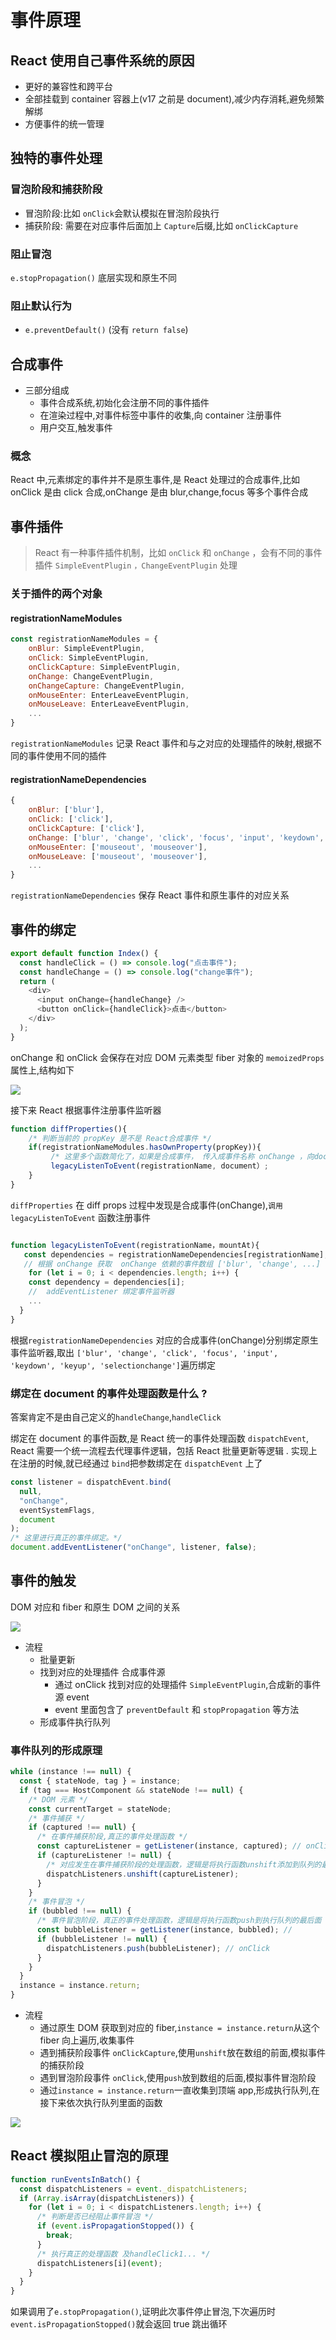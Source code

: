 # 事件原理

## React 使用自己事件系统的原因

- 更好的兼容性和跨平台
- 全部挂载到 container 容器上(v17 之前是 document),减少内存消耗,避免频繁解绑
- 方便事件的统一管理

## 独特的事件处理

### 冒泡阶段和捕获阶段

- 冒泡阶段:比如 `onClick`会默认模拟在冒泡阶段执行
- 捕获阶段: 需要在对应事件后面加上 `Capture`后缀,比如 `onClickCapture`

### 阻止冒泡

`e.stopPropagation()` 底层实现和原生不同

### 阻止默认行为

- `e.preventDefault()` (没有 `return false`)

## 合成事件

- 三部分组成
  - 事件合成系统,初始化会注册不同的事件插件
  - 在渲染过程中,对事件标签中事件的收集,向 container 注册事件
  - 用户交互,触发事件

### 概念

React 中,元素绑定的事件并不是原生事件,是 React 处理过的合成事件,比如 onClick 是由 click 合成,onChange 是由 blur,change,focus 等多个事件合成

## 事件插件

> React 有一种事件插件机制，比如 `onClick` 和 `onChange` ，会有不同的事件插件 `SimpleEventPlugin` `，ChangeEventPlugin` 处理

### 关于插件的两个对象

#### registrationNameModules

```js
const registrationNameModules = {
    onBlur: SimpleEventPlugin,
    onClick: SimpleEventPlugin,
    onClickCapture: SimpleEventPlugin,
    onChange: ChangeEventPlugin,
    onChangeCapture: ChangeEventPlugin,
    onMouseEnter: EnterLeaveEventPlugin,
    onMouseLeave: EnterLeaveEventPlugin,
    ...
}
```

`registrationNameModules` 记录 React 事件和与之对应的处理插件的映射,根据不同的事件使用不同的插件

#### registrationNameDependencies

```js
{
    onBlur: ['blur'],
    onClick: ['click'],
    onClickCapture: ['click'],
    onChange: ['blur', 'change', 'click', 'focus', 'input', 'keydown', 'keyup', 'selectionchange'],
    onMouseEnter: ['mouseout', 'mouseover'],
    onMouseLeave: ['mouseout', 'mouseover'],
    ...
}
```

`registrationNameDependencies` 保存 React 事件和原生事件的对应关系

## 事件的绑定

```js
export default function Index() {
  const handleClick = () => console.log("点击事件");
  const handleChange = () => console.log("change事件");
  return (
    <div>
      <input onChange={handleChange} />
      <button onClick={handleClick}>点击</button>
    </div>
  );
}
```

onChange 和 onClick 会保存在对应 DOM 元素类型 fiber 对象的 `memoizedProps` 属性上,结构如下

![](https://pic.qingsds.cn/d44abaf90b694fbc8e77f0675a69ecfb~tplv-k3u1fbpfcp-watermark.awebp?imgqsds)

接下来 React 根据事件注册事件监听器

```js
function diffProperties(){
    /* 判断当前的 propKey 是不是 React合成事件 */
    if(registrationNameModules.hasOwnProperty(propKey)){
         /* 这里多个函数简化了，如果是合成事件， 传入成事件名称 onChange ，向document注册事件  */
         legacyListenToEvent(registrationName, document）;
    }
}
```

`diffProperties` 在 diff props 过程中发现是合成事件(onChange),`调用legacyListenToEvent` 函数注册事件

```js

function legacyListenToEvent(registrationName，mountAt){
   const dependencies = registrationNameDependencies[registrationName];
   // 根据 onChange 获取  onChange 依赖的事件数组 ['blur', 'change', ...]
    for (let i = 0; i < dependencies.length; i++) {
    const dependency = dependencies[i];
    //  addEventListener 绑定事件监听器
    ...
  }
}
```

根据`registrationNameDependencies` 对应的合成事件(onChange)分别绑定原生事件监听器,取出 `['blur', 'change', 'click', 'focus', 'input', 'keydown', 'keyup', 'selectionchange']`遍历绑定

### 绑定在 document 的事件处理函数是什么 ?

答案肯定不是由自己定义的`handleChange`,`handleClick`

绑定在 document 的事件函数,是 React 统一的事件处理函数 `dispatchEvent`, React 需要一个统一流程去代理事件逻辑，包括 React 批量更新等逻辑 . 实现上在注册的时候,就已经通过 `bind`把参数绑定在 `dispatchEvent` 上了

```js
const listener = dispatchEvent.bind(
  null,
  "onChange",
  eventSystemFlags,
  document
);
/* 这里进行真正的事件绑定。*/
document.addEventListener("onChange", listener, false);
```

## 事件的触发

DOM 对应和 fiber 和原生 DOM 之间的关系

![](https://pic.qingsds.cn/273b4791827544ef82f475137f3657d4~tplv-k3u1fbpfcp-watermark.awebp?imgqsds)

- 流程
  - 批量更新
  - 找到对应的处理插件 合成事件源
    - 通过 onClick 找到对应的处理插件 `SimpleEventPlugin`,合成新的事件源 event
    - event 里面包含了 `preventDefault` 和 `stopPropagation` 等方法
  - 形成事件执行队列

### 事件队列的形成原理

```js
while (instance !== null) {
  const { stateNode, tag } = instance;
  if (tag === HostComponent && stateNode !== null) {
    /* DOM 元素 */
    const currentTarget = stateNode;
    /* 事件捕获 */
    if (captured !== null) {
      /* 在事件捕获阶段,真正的事件处理函数 */
      const captureListener = getListener(instance, captured); // onClickCapture
      if (captureListener != null) {
        /* 对应发生在事件捕获阶段的处理函数，逻辑是将执行函数unshift添加到队列的最前面 */
        dispatchListeners.unshift(captureListener);
      }
    }
    /* 事件冒泡 */
    if (bubbled !== null) {
      /* 事件冒泡阶段，真正的事件处理函数，逻辑是将执行函数push到执行队列的最后面 */
      const bubbleListener = getListener(instance, bubbled); //
      if (bubbleListener != null) {
        dispatchListeners.push(bubbleListener); // onClick
      }
    }
  }
  instance = instance.return;
}
```

- 流程
  - 通过原生 DOM 获取到对应的 fiber,`instance = instance.return`从这个 fiber 向上遍历,收集事件
  - 遇到捕获阶段事件 `onClickCapture`,使用`unshift`放在数组的前面,模拟事件的捕获阶段
  - 遇到冒泡阶段事件 `onClick`,使用`push`放到数组的后面,模拟事件冒泡阶段
  - 通过`instance = instance.return`一直收集到顶端 app,形成执行队列,在接下来依次执行队列里面的函数

![](https://pic.qingsds.cn/f361b1a9c38646c698ae12b8befa8535~tplv-k3u1fbpfcp-watermark.awebp?imgqsds)

## React 模拟阻止冒泡的原理

```js
function runEventsInBatch() {
  const dispatchListeners = event._dispatchListeners;
  if (Array.isArray(dispatchListeners)) {
    for (let i = 0; i < dispatchListeners.length; i++) {
      /* 判断是否已经阻止事件冒泡 */
      if (event.isPropagationStopped()) {
        break;
      }
      /* 执行真正的处理函数 及handleClick1... */
      dispatchListeners[i](event);
    }
  }
}
```

如果调用了`e.stopPropagation()`,证明此次事件停止冒泡,下次遍历时`event.isPropagationStopped()`就会返回 true 跳出循环
